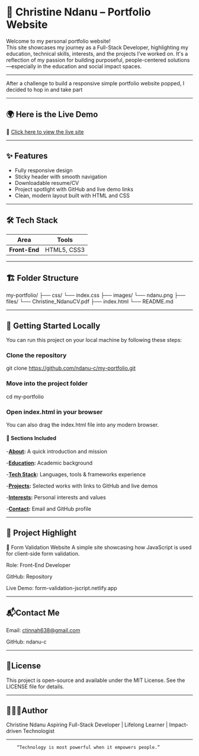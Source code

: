 # 💼 Christine Ndanu – Portfolio Website

Welcome to my personal portfolio website!  
This site showcases my journey as a Full-Stack Developer, highlighting my education, technical skills, interests, and the projects I’ve worked on. It's a reflection of my passion for building purposeful, people-centered solutions—especially in the education and social impact spaces.

---

After a challenge to build a responsive simple portfolio website popped, I decided to hop in and take part

---

## 🌍 Here is the Live Demo

🔗 [Click here to view the live site](https://ndanu-c-portfolio.netlify.app/)

---

## ✨ Features

- Fully responsive design
- Sticky header with smooth navigation
- Downloadable resume/CV
- Project spotlight with GitHub and live demo links
- Clean, modern layout built with HTML and CSS

---

## 🛠 Tech Stack

| Area         | Tools                                      |
|--------------|---------------------------------------------|
| **Front-End**| HTML5, CSS3                   |


---

## 🏗️ Folder Structure

my-portfolio/
├── css/
 └── index.css
├── images/
 └── ndanu.png
├── files/
 └── Christine_NdanuCV.pdf
├── index.html
└── README.md

---

## 🚀 Getting Started Locally

You can run this project on your local machine by following these steps:


### Clone the repository
git clone https://github.com/ndanu-c/my-portfolio.git

### Move into the project folder
cd my-portfolio

### Open index.html in your browser
You can also drag the index.html file into any modern browser.

#### 📂 Sections Included

-**[About](https://ndanu-c-portfolio.netlify.app/#about):** A quick introduction and mission

-**[Education](https://ndanu-c-portfolio.netlify.app/#education):** Academic background

-**[Tech Stack](https://ndanu-c-portfolio.netlify.app/#techStack):** Languages, tools & frameworks experience

-**[Projects](https://ndanu-c-portfolio.netlify.app/#projects):** Selected works with links to GitHub and live demos

-**[Interests](https://ndanu-c-portfolio.netlify.app/#interests):** Personal interests and values

-**[Contact](https://ndanu-c-portfolio.netlify.app/#contact):** Email and GitHub profile

---

## 📜 Project Highlight
🔹 Form Validation Website
A simple site showcasing how JavaScript is used for client-side form validation.

Role: Front-End Developer

GitHub: Repository

Live Demo: form-validation-jscript.netlify.app

---

## 📬Contact Me

Email: ctinnah638@gmail.com

GitHub: ndanu-c

---

## 🪪License
This project is open-source and available under the MIT License.
See the LICENSE file for details.

---

## 👩🏽‍💻Author
Christine Ndanu
Aspiring Full-Stack Developer | Lifelong Learner | Impact-driven Technologist

---


        “Technology is most powerful when it empowers people.”










